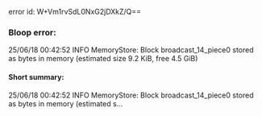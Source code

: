 error id: W+Vm1rvSdL0NxG2jDXkZ/Q==
### Bloop error:

25/06/18 00:42:52 INFO MemoryStore: Block broadcast_14_piece0 stored as bytes in memory (estimated size 9.2 KiB, free 4.5 GiB)
#### Short summary: 

25/06/18 00:42:52 INFO MemoryStore: Block broadcast_14_piece0 stored as bytes in memory (estimated s...